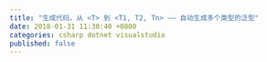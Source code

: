 ```yaml
---
title: "生成代码，从 <T> 到 <T1, T2, Tn> —— 自动生成多个类型的泛型"
date: 2018-01-31 11:30:40 +0800
categories: csharp dotnet visualstudio
published: false
---
```


